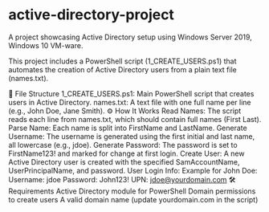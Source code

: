 # active-directory-project
A project showcasing Active Directory setup using Windows Server 2019, Windows 10 VM-ware.



This project includes a PowerShell script (1_CREATE_USERS.ps1) that automates the creation of Active Directory users from a plain text file (names.txt).

📂 File Structure
1_CREATE_USERS.ps1: Main PowerShell script that creates users in Active Directory.
names.txt: A text file with one full name per line (e.g., John Doe, Jane Smith).
⚙️ How It Works
Read Names:
The script reads each line from names.txt, which should contain full names (First Last).
Parse Name:
Each name is split into FirstName and LastName.
Generate Username:
The username is generated using the first initial and last name, all lowercase (e.g., jdoe).
Generate Password:
The password is set to FirstName123! and marked for change at first login.
Create User:
A new Active Directory user is created with the specified SamAccountName, UserPrincipalName, and password.
User Login Info:
Example for John Doe:
Username: jdoe
Password: John123!
UPN: jdoe@yourdomain.com
🛠️ Requirements
Active Directory module for PowerShell
Domain permissions to create users
A valid domain name (update yourdomain.com in the script)
